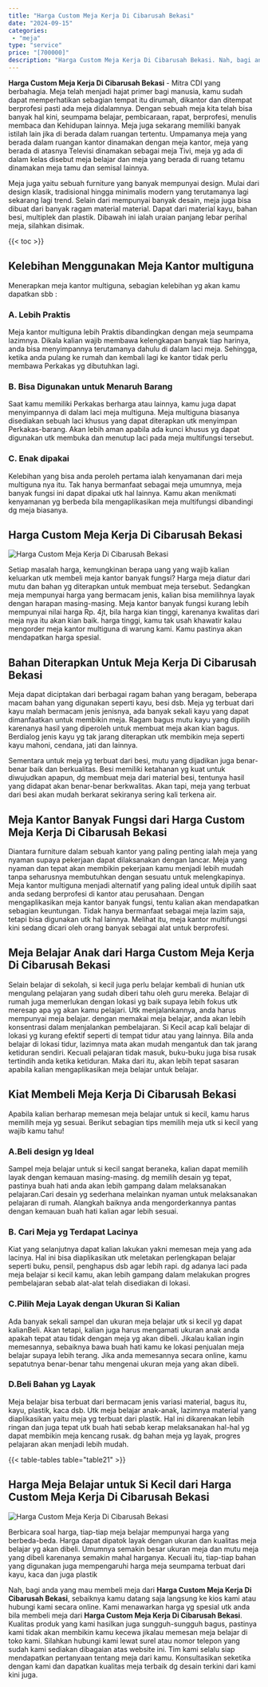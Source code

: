 ```yaml
---
title: "Harga Custom Meja Kerja Di Cibarusah Bekasi"
date: "2024-09-15"
categories:
 - "meja"
type: "service"
price: "[700000]"
description: "Harga Custom Meja Kerja Di Cibarusah Bekasi. Nah, bagi anda yang mau membeli meja dari **Harga Custom Meja Kerja Di Cibarusah Bekasi**, sebaiknya kamu datang..."
---
```


**Harga Custom Meja Kerja Di Cibarusah Bekasi** - Mitra CDI yang berbahagia. Meja telah menjadi hajat primer bagi manusia, kamu sudah dapat memperhatikan sebagian tempat itu dirumah, dikantor dan ditempat berprofesi pasti ada meja didalamnya. Dengan sebuah meja kita telah bisa banyak hal kini, seumpama belajar, pembicaraan, rapat, berprofesi, menulis membaca dan Kehidupan lainnya. Meja juga sekarang memiliki banyak istilah lain jika di berada dalam ruangan tertentu. Umpamanya meja yang berada dalam ruangan kantor dinamakan dengan meja kantor, meja yang berada di atasnya Televisi dinamakan sebagai meja Tivi, meja yg ada di dalam kelas disebut meja belajar dan meja yang berada di ruang tetamu dinamakan meja tamu dan semisal lainnya.

Meja juga yaitu sebuah furniture yang banyak mempunyai design. Mulai dari design klasik, tradisional hingga minimalis modern yang terutamanya lagi sekarang lagi trend. Selain dari mempunyai banyak desain, meja juga bisa dibuat dari banyak ragam material material. Dapat dari material kayu, bahan besi, multiplek dan plastik. Dibawah ini ialah uraian panjang lebar perihal meja, silahkan disimak.

{{< toc >}}

## Kelebihan Menggunakan Meja Kantor multiguna

Menerapkan meja kantor multiguna, sebagian kelebihan yg akan kamu dapatkan sbb :

### A. Lebih Praktis

Meja kantor multiguna lebih Praktis dibandingkan dengan meja seumpama lazimnya. Dikala kalian wajib membawa kelengkapan banyak tiap harinya, anda bisa menyimpannya terutamanya dahulu di dalam laci meja. Sehingga, ketika anda pulang ke rumah dan kembali lagi ke kantor tidak perlu membawa Perkakas yg dibutuhkan lagi.

### B. Bisa Digunakan untuk Menaruh Barang

Saat kamu memiliki Perkakas berharga atau lainnya, kamu juga dapat menyimpannya di dalam laci meja multiguna. Meja multiguna biasanya disediakan sebuah laci khusus yang dapat diterapkan utk menyimpan Perkakas-barang. Akan lebih aman apabila ada kunci khusus yg dapat digunakan utk membuka dan menutup laci pada meja multifungsi tersebut.

### C. Enak dipakai

Kelebihan yang bisa anda peroleh pertama ialah kenyamanan dari meja multiguna nya itu. Tak hanya bermanfaat sebagai meja umumnya, meja banyak fungsi ini dapat dipakai utk hal lainnya. Kamu akan menikmati kenyamanan yg berbeda bila mengaplikasikan meja multifungsi dibandingi dg meja biasanya.

## Harga Custom Meja Kerja Di Cibarusah Bekasi

![Harga Custom Meja Kerja Di Cibarusah Bekasi](/images/meja/meja-dewasa-007.jpg)

Setiap masalah harga, kemungkinan berapa uang yang wajib kalian keluarkan utk membeli meja kantor banyak fungsi? Harga meja diatur dari mutu dan bahan yg diterapkan untuk membuat meja tersebut. Sedangkan meja mempunyai harga yang bermacam jenis, kalian bisa memilihnya layak dengan harapan masing-masing. Meja kantor banyak fungsi kurang lebih mempunyai nilai harga Rp. 4jt, bila harga kian tinggi, karenanya kwalitas dari meja nya itu akan kian baik. harga tinggi, kamu tak usah khawatir kalau mengorder meja kantor multiguna di warung kami. Kamu pastinya akan mendapatkan harga spesial.

## Bahan Diterapkan Untuk Meja Kerja Di Cibarusah Bekasi

Meja dapat diciptakan dari berbagai ragam bahan yang beragam, beberapa macam bahan yang digunakan seperti kayu, besi dsb. Meja yg terbuat dari kayu malah bermacam jenis jenisnya, ada banyak sekali kayu yang dapat dimanfaatkan untuk membikin meja. Ragam bagus mutu kayu yang dipilih karenanya hasil yang diperoleh untuk membuat meja akan kian bagus. Berdialog jenis kayu yg tak jarang diterapkan utk membikin meja seperti kayu mahoni, cendana, jati dan lainnya.

Sementara untuk meja yg terbuat dari besi, mutu yang dijadikan juga benar-benar baik dan berkualitas. Besi memiliki ketahanan yg kuat untuk diwujudkan apapun, dg membuat meja dari material besi, tentunya hasil yang didapat akan benar-benar berkwalitas. Akan tapi, meja yang terbuat dari besi akan mudah berkarat sekiranya sering kali terkena air.

## Meja Kantor Banyak Fungsi dari Harga Custom Meja Kerja Di Cibarusah Bekasi

Diantara furniture dalam sebuah kantor yang paling penting ialah meja yang nyaman supaya pekerjaan dapat dilaksanakan dengan lancar. Meja yang nyaman dan tepat akan membikin pekerjaan kamu menjadi lebih mudah tanpa seharusnya membutuhkan dengan sesuatu untuk melengkapinya. Meja kantor multiguna menjadi alternatif yang paling ideal untuk dipilih saat anda sedang berprofesi di kantor atau perusahaan. Dengan mengaplikasikan meja kantor banyak fungsi, tentu kalian akan mendapatkan sebagian keuntungan. Tidak hanya bermanfaat sebagai meja lazim saja, tetapi bisa digunakan utk hal lainnya. Melihat itu, meja kantor multifungsi kini sedang dicari oleh orang banyak sebagai alat untuk berprofesi.

## Meja Belajar Anak dari Harga Custom Meja Kerja Di Cibarusah Bekasi

Selain belajar di sekolah, si kecil juga perlu belajar kembali di hunian utk mengulang pelajaran yang sudah diberi tahu oleh guru mereka. Belajar di rumah juga memerlukan dengan lokasi yg baik supaya lebih fokus utk meresap apa yg akan kamu pelajari. Utk menjalankannya, anda harus mempunyai meja belajar. dengan memakai meja belajar, anda akan lebih konsentrasi dalam menjalankan pembelajaran. Si Kecil acap kali belajar di lokasi yg kurang efektif seperti di tempat tidur atau yang lainnya. Bila anda belajar di lokasi tidur, lazimnya mata akan mudah mengantuk dan tak jarang ketiduran sendiri. Kecuali pelajaran tidak masuk, buku-buku juga bisa rusak tertindih anda ketika ketiduran. Maka dari itu, akan lebih tepat sasaran apabila kalian mengaplikasikan meja belajar untuk belajar.

## Kiat Membeli Meja Kerja Di Cibarusah Bekasi

Apabila kalian berharap memesan meja belajar untuk si kecil, kamu harus memilih meja yg sesuai. Berikut sebagian tips memilih meja utk si kecil yang wajib kamu tahu!

### A.Beli design yg Ideal

Sampel meja belajar untuk si kecil sangat beraneka, kalian dapat memilih layak dengan kemauan masing-masing. dg memilih desain yg tepat, pastinya buah hati anda akan lebih gampang dalam melaksanakan pelajaran.Cari desain yg sederhana melainkan nyaman untuk melaksanakan pelajaran di rumah. Alangkah baiknya anda mengorderkannya pantas dengan kemauan buah hati kalian agar lebih sesuai.

### B. Cari Meja yg Terdapat Lacinya

Kiat yang selanjutnya dapat kalian lakukan yakni memesan meja yang ada lacinya. Hal ini bisa diaplikasikan utk meletakan perlengkapan belajar seperti buku, pensil, penghapus dsb agar lebih rapi. dg adanya laci pada meja belajar si kecil kamu, akan lebih gampang dalam melakukan progres pembelajaran sebab alat-alat telah disediakan di lokasi.

### C.Pilih Meja Layak dengan Ukuran Si Kalian

Ada banyak sekali sampel dan ukuran meja belajar utk si kecil yg dapat kalianBeli. Akan tetapi, kalian juga harus mengamati ukuran anak anda apakah tepat atau tidak dengan meja yg akan dibeli. Jikalau kalian ingin memesannya, sebaiknya bawa buah hati kamu ke lokasi penjualan meja belajar supaya lebih terang. Jika anda memesannya secara online, kamu sepatutnya benar-benar tahu mengenai ukuran meja yang akan dibeli.

### D.Beli Bahan yg Layak

Meja belajar bisa terbuat dari bermacam jenis variasi material, bagus itu, kayu, plastik, kaca dsb. Utk meja belajar anak-anak, lazimnya material yang diaplikasikan yaitu meja yg terbuat dari plastik. Hal ini dikarenakan lebih ringan dan juga tepat utk buah hati sebab kerap melaksanakan hal-hal yg dapat membikin meja kencang rusak. dg bahan meja yg layak, progres pelajaran akan menjadi lebih mudah.

{{< table-tables table="table21" >}}

## Harga Meja Belajar untuk Si Kecil dari Harga Custom Meja Kerja Di Cibarusah Bekasi

![Harga Custom Meja Kerja Di Cibarusah Bekasi](/images/meja/meja-anak-006.jpg)

Berbicara soal harga, tiap-tiap meja belajar mempunyai harga yang berbeda-beda. Harga dapat dipatok layak dengan ukuran dan kualitas meja belajar yg akan dibeli. Umumnya semakin besar ukuran meja dan mutu meja yang dibeli karenanya semakin mahal harganya. Kecuali itu, tiap-tiap bahan yang digunakan juga mempengaruhi harga meja seumpama terbuat dari kayu, kaca dan juga plastik

Nah, bagi anda yang mau membeli meja dari **Harga Custom Meja Kerja Di Cibarusah Bekasi**, sebaiknya kamu datang saja langsung ke kios kami atau hubungi kami secara online. Kami menawarkan harga yg spesial utk anda bila membeli meja dari **Harga Custom Meja Kerja Di Cibarusah Bekasi**. Kualitas produk yang kami hasilkan juga sungguh-sungguh bagus, pastinya kami tidak akan membikin kamu kecewa jikalau memesan meja belajar di toko kami. Silahkan hubungi kami lewat surel atau nomor telepon yang sudah kami sediakan dibagaian atas website ini. Tim kami selalu siap mendapatkan pertanyaan tentang meja dari kamu. Konsultasikan seketika dengan kami dan dapatkan kualitas meja terbaik dg desain terkini dari kami kini juga.
